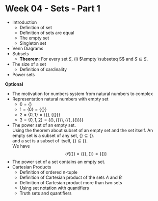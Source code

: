 # Week 04 - Sets - Part 1

  - Introduction    
    - Definition of set 
    - Definition of sets are equal
    - The empty set
    - Singleton set
  - Venn Diagrams
  - Subsets
    - **Theorem**: For every set $S$, (i) $\empty \subseteq S$ and $S \subseteq S$.
  - The size of a set
    - Definition of cardinality
  - Power sets
  
  **Optional**
  - The motivation for numbers system from natural numbers to complex
  - Representation natural numbers with empty set
    - $0 = \{\}$
    - $1 = \{0\} = \left\{\{\}\right\}$
    - $2 = \left\{0, 1\right\}
         =  \Big\{ \{\}, \big\{\{\} \big\} \Big\}$
    - $3 = \{0, 1, 2\}
         = \bigg\{ \{ \}, \big\{\{\}\big\}, 
            \Big\{ \{\}, \big\{\{\} \big\} \Big\} \bigg\}$
  - The power set of an empty set.    
    Using the theorem about subset of an empty set and the set itself.
    An empty set is a subset of any set, $\{\} \subseteq \{\}$.  
    and a set is a subset of itself, $\{\} \subseteq \{\}$.  
    We have
    $$
      \mathcal{P}(\{\}) = \big\{\{\}, \{\}\big\}  
        = \big\{\{\}\big\}
    $$
  - The power set of a set contains an empty set.
  - Cartesian Products
    - Definition of ordered n-tuple
    - Definition of Cartesian product of the sets $A$ and $B$
    - Definition of Cartesian product more than two sets
    - Using set notation with quantifiers
    - Truth sets and quantifiers

